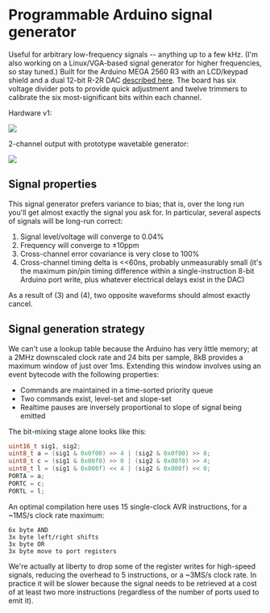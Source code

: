 # Programmable Arduino signal generator
Useful for arbitrary low-frequency signals -- anything up to a few kHz. (I'm
also working on a Linux/VGA-based signal generator for higher frequencies, so
stay tuned.) Built for the Arduino MEGA 2560 R3 with an LCD/keypad shield and a
dual 12-bit R-2R DAC [described here](doc/r2r.md). The board has six voltage
divider pots to provide quick adjustment and twelve trimmers to calibrate the
six most-significant bits within each channel.

Hardware v1:

![](http://spencertipping.com/arduino-fngen-hardware-v1.jpg)

2-channel output with prototype wavetable generator:

![](http://spencertipping.com/arduino-fngen-hardware-v1-output.jpg)

## Signal properties
This signal generator prefers variance to bias; that is, over the long run
you'll get almost exactly the signal you ask for. In particular, several
aspects of signals will be long-run correct:

1. Signal level/voltage will converge to 0.04%
2. Frequency will converge to ±10ppm
3. Cross-channel error covariance is very close to 100%
4. Cross-channel timing delta is <<60ns, probably unmeasurably small (it's the
   maximum pin/pin timing difference within a single-instruction 8-bit Arduino
   port write, plus whatever electrical delays exist in the DAC)

As a result of (3) and (4), two opposite waveforms should almost exactly
cancel.

## Signal generation strategy
We can't use a lookup table because the Arduino has very little memory; at a
2MHz downscaled clock rate and 24 bits per sample, 8kB provides a maximum
window of just over 1ms. Extending this window involves using an event bytecode
with the following properties:

- Commands are maintained in a time-sorted priority queue
- Two commands exist, level-set and slope-set
- Realtime pauses are inversely proportional to slope of signal being emitted

The bit-mixing stage alone looks like this:

```cpp
uint16_t sig1, sig2;
uint8_t a = (sig1 & 0x0f00) >> 4 | (sig2 & 0x0f00) >> 8;
uint8_t c = (sig1 & 0x00f0) >> 0 | (sig2 & 0x00f0) >> 4;
uint8_t l = (sig1 & 0x000f) << 4 | (sig2 & 0x000f) << 0;
PORTA = a;
PORTC = c;
PORTL = l;
```

An optimal compilation here uses 15 single-clock AVR instructions, for a ~1MS/s
clock rate maximum:

```
6x byte AND
3x byte left/right shifts
3x byte OR
3x byte move to port registers
```

We're actually at liberty to drop some of the register writes for high-speed
signals, reducing the overhead to 5 instructions, or a ~3MS/s clock rate. In
practice it will be slower because the signal needs to be retrieved at a cost
of at least two more instructions (regardless of the number of ports used to
emit it).
